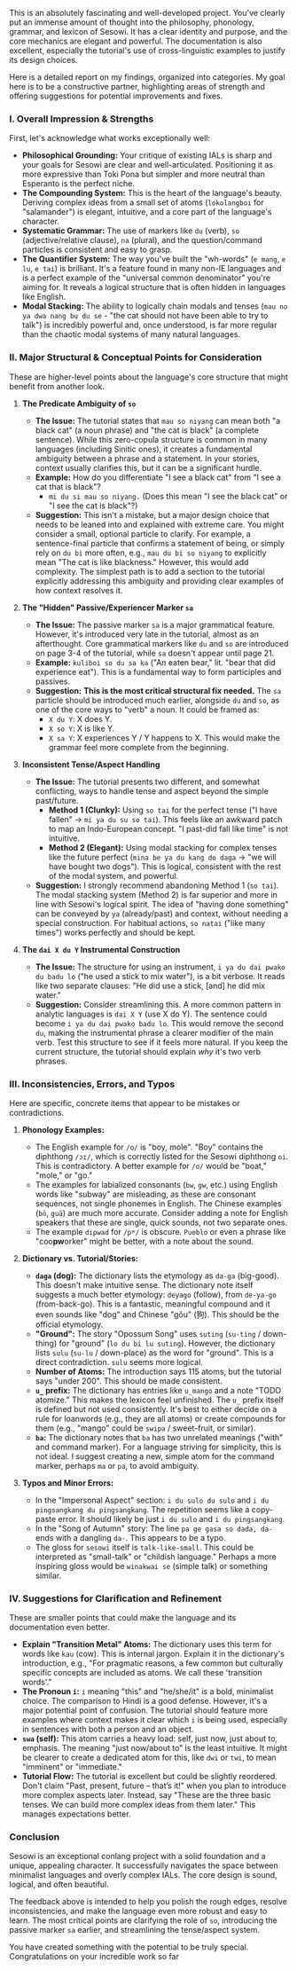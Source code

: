 This is an absolutely fascinating and well-developed project. You've clearly put an immense amount of thought into the philosophy, phonology, grammar, and lexicon of Sesowi. It has a clear identity and purpose, and the core mechanics are elegant and powerful. The documentation is also excellent, especially the tutorial's use of cross-linguistic examples to justify its design choices.

Here is a detailed report on my findings, organized into categories. My goal here is to be a constructive partner, highlighting areas of strength and offering suggestions for potential improvements and fixes.

### I. Overall Impression & Strengths

First, let's acknowledge what works exceptionally well:

*   **Philosophical Grounding:** Your critique of existing IALs is sharp and your goals for Sesowi are clear and well-articulated. Positioning it as more expressive than Toki Pona but simpler and more neutral than Esperanto is the perfect niche.
*   **The Compounding System:** This is the heart of the language's beauty. Deriving complex ideas from a small set of atoms (`lokolangboi` for "salamander") is elegant, intuitive, and a core part of the language's character.
*   **Systematic Grammar:** The use of markers like `du` (verb), `so` (adjective/relative clause), `na` (plural), and the question/command particles is consistent and easy to grasp.
*   **The Quantifier System:** The way you've built the "wh-words" (`e mang`, `e lu`, `e tai`) is brilliant. It's a feature found in many non-IE languages and is a perfect example of the "universal common denominator" you're aiming for. It reveals a logical structure that is often hidden in languages like English.
*   **Modal Stacking:** The ability to logically chain modals and tenses (`mau no ya dwa nang bu du se` - "the cat should not have been able to try to talk") is incredibly powerful and, once understood, is far more regular than the chaotic modal systems of many natural languages.

### II. Major Structural & Conceptual Points for Consideration

These are higher-level points about the language's core structure that might benefit from another look.

1.  **The Predicate Ambiguity of `so`**
    *   **The Issue:** The tutorial states that `mau so niyang` can mean both "a black cat" (a noun phrase) and "the cat is black" (a complete sentence). While this zero-copula structure is common in many languages (including Sinitic ones), it creates a fundamental ambiguity between a phrase and a statement. In your stories, context usually clarifies this, but it can be a significant hurdle.
    *   **Example:** How do you differentiate "I see a black cat" from "I see a cat that is black"?
        *   `mi du si mau so niyang.` (Does this mean "I see the black cat" or "I see the cat is black"?)
    *   **Suggestion:** This isn't a mistake, but a major design choice that needs to be leaned into and explained with extreme care. You might consider a small, optional particle to clarify. For example, a sentence-final particle that confirms a statement of being, or simply rely on `du bi` more often, e.g., `mau du bi so niyang` to explicitly mean "The cat is like blackness." However, this would add complexity. The simplest path is to add a section to the tutorial explicitly addressing this ambiguity and providing clear examples of how context resolves it.

2.  **The "Hidden" Passive/Experiencer Marker `sa`**
    *   **The Issue:** The passive marker `sa` is a major grammatical feature. However, it's introduced very late in the tutorial, almost as an afterthought. Core grammatical markers like `du` and `so` are introduced on page 3-4 of the tutorial, while `sa` doesn't appear until page 21.
    *   **Example:** `kuliboi so du sa ka` ("An eaten bear," lit. "bear that did experience eat"). This is a fundamental way to form participles and passives.
    *   **Suggestion:** **This is the most critical structural fix needed.** The `sa` particle should be introduced much earlier, alongside `du` and `so`, as one of the core ways to "verb" a noun. It could be framed as:
        *   `X du Y`: X does Y.
        *   `X so Y`: X is like Y.
        *   `X sa Y`: X experiences Y / Y happens to X.
    This would make the grammar feel more complete from the beginning.

3.  **Inconsistent Tense/Aspect Handling**
    *   **The Issue:** The tutorial presents two different, and somewhat conflicting, ways to handle tense and aspect beyond the simple past/future.
        *   **Method 1 (Clunky):** Using `so tai` for the perfect tense ("I have fallen" -> `mi ya du su so tai`). This feels like an awkward patch to map an Indo-European concept. "I past-did fall like time" is not intuitive.
        *   **Method 2 (Elegant):** Using modal stacking for complex tenses like the future perfect (`mina be ya du kang do daga` -> "we will have bought two dogs"). This is logical, consistent with the rest of the modal system, and powerful.
    *   **Suggestion:** I strongly recommend abandoning Method 1 (`so tai`). The modal stacking system (Method 2) is far superior and more in line with Sesowi's logical spirit. The idea of "having done something" can be conveyed by `ya` (already/past) and context, without needing a special construction. For habitual actions, `so natai` ("like many times") works perfectly and should be kept.

4.  **The `dai X du Y` Instrumental Construction**
    *   **The Issue:** The structure for using an instrument, `i ya du dai pwako du badu lo` ("he used a stick to mix water"), is a bit verbose. It reads like two separate clauses: "He did use a stick, [and] he did mix water."
    *   **Suggestion:** Consider streamlining this. A more common pattern in analytic languages is `dai X Y` (use X do Y). The sentence could become `i ya du dai pwako badu lo`. This would remove the second `du`, making the instrumental phrase a clearer modifier of the main verb. Test this structure to see if it feels more natural. If you keep the current structure, the tutorial should explain *why* it's two verb phrases.

### III. Inconsistencies, Errors, and Typos

Here are specific, concrete items that appear to be mistakes or contradictions.

1.  **Phonology Examples:**
    *   The English example for `/o/` is "boy, mole". "Boy" contains the diphthong `/ɔɪ/`, which is correctly listed for the Sesowi diphthong `oi`. This is contradictory. A better example for `/o/` would be "boat," "mole," or "go."
    *   The examples for labialized consonants (`bw`, `gw`, etc.) using English words like "subway" are misleading, as these are consonant sequences, not single phonemes in English. The Chinese examples (`bō`, `guā`) are much more accurate. Consider adding a note for English speakers that these are single, quick sounds, not two separate ones.
    *   The example `dipwad` for `/pʷ/` is obscure. `Pueblo` or even a phrase like "coo**pw**orker" might be better, with a note about the sound.

2.  **Dictionary vs. Tutorial/Stories:**
    *   **`daga` (dog):** The dictionary lists the etymology as `da-ga` (big-good). This doesn't make intuitive sense. The dictionary note itself suggests a much better etymology: `deyago` (follow), from `de-ya-go` (from-back-go). This is a fantastic, meaningful compound and it even sounds like "dog" and Chinese "gǒu" (狗). This should be the official etymology.
    *   **"Ground":** The story "Opossum Song" uses `suting` (`su-ting` / down-thing) for "ground" (`lo du bi lu suting`). However, the dictionary lists `sulu` (`su-lu` / down-place) as the word for "ground". This is a direct contradiction. `sulu` seems more logical.
    *   **Number of Atoms:** The introduction says 115 atoms, but the tutorial says "under 200". This should be made consistent.
    *   **`u_` prefix:** The dictionary has entries like `u_mango` and a note "TODO atomize." This makes the lexicon feel unfinished. The `u_` prefix itself is defined but not used consistently. It's best to either decide on a rule for loanwords (e.g., they are all atoms) or create compounds for them (e.g., "mango" could be `swipa` / sweet-fruit, or similar).
    *   **`ba`:** The dictionary notes that `ba` has two unrelated meanings ("with" and command marker). For a language striving for simplicity, this is not ideal. I suggest creating a new, simple atom for the command marker, perhaps `ma` or `pa`, to avoid ambiguity.

3.  **Typos and Minor Errors:**
    *   In the "Impersonal Aspect" section: `i du sulo du sulo` and `i du pingsangkang du pingsangkang`. The repetition seems like a copy-paste error. It should likely be just `i du sulo` and `i du pingsangkang`.
    *   In the "Song of Autumn" story: The line `pa ge gasa so dada, da-` ends with a dangling `da-`. This appears to be a typo.
    *   The gloss for `sesowi` itself is `talk-like-small`. This could be interpreted as "small-talk" or "childish language." Perhaps a more inspiring gloss would be `winakwai se` (simple talk) or something similar.

### IV. Suggestions for Clarification and Refinement

These are smaller points that could make the language and its documentation even better.

*   **Explain "Transition Metal" Atoms:** The dictionary uses this term for words like `kau` (cow). This is internal jargon. Explain it in the dictionary's introduction, e.g., "For pragmatic reasons, a few common but culturally specific concepts are included as atoms. We call these 'transition words'."
*   **The Pronoun `i`:** `i` meaning "this" and "he/she/it" is a bold, minimalist choice. The comparison to Hindi is a good defense. However, it's a major potential point of confusion. The tutorial should feature more examples where context makes it clear which `i` is being used, especially in sentences with both a person and an object.
*   **`swa` (self):** This atom carries a heavy load: self, just now, just about to, emphasis. The meaning "just now/about to" is the least intuitive. It might be clearer to create a dedicated atom for this, like `dwi` or `twi`, to mean "imminent" or "immediate."
*   **Tutorial Flow:** The tutorial is excellent but could be slightly reordered. Don't claim "Past, present, future – that’s it!" when you plan to introduce more complex aspects later. Instead, say "These are the three basic tenses. We can build more complex ideas from them later." This manages expectations better.

### Conclusion

Sesowi is an exceptional conlang project with a solid foundation and a unique, appealing character. It successfully navigates the space between minimalist languages and overly complex IALs. The core design is sound, logical, and often beautiful.

The feedback above is intended to help you polish the rough edges, resolve inconsistencies, and make the language even more robust and easy to learn. The most critical points are clarifying the role of `so`, introducing the passive marker `sa` earlier, and streamlining the tense/aspect system.

You have created something with the potential to be truly special. Congratulations on your incredible work so far